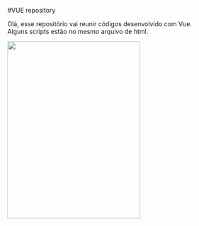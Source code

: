 #VUE repository

Olá, esse repositório vai reunir códigos desenvolvido com Vue.<br>
Alguns scripts estão no mesmo arquivo de html.

<img src="https://user-images.githubusercontent.com/45907874/93158082-53e6a680-f6c0-11ea-94f0-ee8d47eab86a.png" width=300 height=400/>
